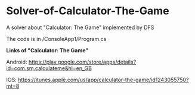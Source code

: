# Solver-of-Calculator-The-Game
A solver about "Calculator: The Game" implemented by DFS 

The code is in /ConsoleApp1/Program.cs

**Links of "Calculator: The Game"**

Android: https://play.google.com/store/apps/details?id=com.sm.calculateme&hl=en_GB

IOS: https://itunes.apple.com/us/app/calculator-the-game/id1243055750?mt=8
